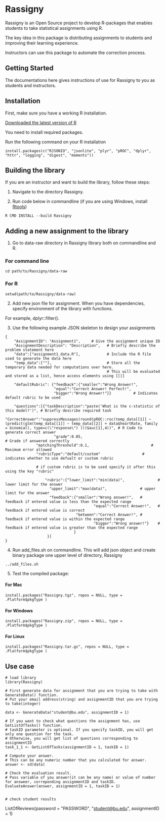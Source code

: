 # Rassigny
Rassigny is an Open Source project to develop R-packages that enables students to take statistical assignments using R.
 
The key idea in this package is distributing assignments to students and improving their learning experience.

Instructors can use this package to automate the correction process.


## Getting Started
The documentations here gives instructions of use for Rassigny to you as students and instructors.


## Installation

First, make sure you have a working R installation.

[Downloaded the latest version of R](https://www.r-project.org/)


You need to install required packages. 

Run the following command on your R installation

```
install.packages(c("RJSONIO", "jsonlite", "plyr", "pROC", "dplyr", "httr", "logging", "digest", "moments"))
```


## Building the library
If you are an instructor and want to build the library, follow these steps:

1. Navigate to the directory Rassigny.

2. Run code below in commandline (if you are using Windows, install [Rtools](https://cran.r-project.org/bin/windows/Rtools/))
```
R CMD INSTALL --build Rassigny
```

## Adding a new assignment to the library

1. Go to data-raw directory in Rassigny library both on commandline and R. 

### For command line
```
cd path/to/Rassigny/data-raw
```
### For R
```
setwd(path/to/Rassigny/data-raw)
```

2. Add new json file for assignment. When you have dependencies, specify environment of the library with functions.


For example, dplyr::filter().


3. Use the following example JSON skeleton to design your assignments

```
{
	"AssignmentID": "Assignment1",     # Give the assignment unique ID 
	"AssignmentDescription": "Description",   # Briefly describe the problem statement here
	"data":["assignment1_data.R"],            # Include the R file used to generate the data here
	"temp_data":[""],                         # Store all the temporary data needed for computations over here. 
	                                          # This will be evaluated and stored as a list, hence access elements using [[]]
						  
	"defaultRubric": {"feedback":{"smaller":"Wrong Answer!",
				      "equal":"Correct Answer! Perfect!",
				      "bigger":"Wrong Answer!"}}          # Indicates default rubric to be used
				      
	"questions":[{"taskDescription":"paste('What is the c-statistic of this model?')", # Briefly describe required task
		      "CorrectAnswer":"suppressMessages(round(pROC::roc(temp_data[[1]] ~ (predict(glm(temp_data[[1]] ~ temp_data[[2]] + data$heartRate, family = binomial), type=c(\"response\") )))$auc[1],4))", # R Code to generate correct answer
                      "grade":0.05,                                       # Grade if answered correctly
		      "matchingThreshold":0.1,                            # Maximum error allowed
		      "rubricType":"default/custom"    		          # indicates whether to use defualt or custom rubric
		      
		      # if custom rubric is to be used specify it after this using the key "rubric"
				  
	              "rubric":{"lower_limit":"min(data)",               # lower limit for the answer 
			        "upper_limit":"max(data)",               # upper limit for the answer
			        "feedback":{"smaller":"Wrong answer!",   # feedback if entered value is less than the expected range
	                                    "equal":"Correct Answer!",   # feedback if entered value is correct
			                    "between":"Correct Answer!", # feedback if entered value is within the expected range
	                                    "bigger":"Wrong answer!"}    # feedback if entered value is greater than the expected range
    				           }
			       }]
}
```


4. Run add_files.sh on commandline. This will add json object and create binary package one upper level of directory, Rassigny 
```
../add_files.sh
```

5. Test the compiled package:

#### For Mac
```
install.packages("Rassigny.tgz", repos = NULL, type = .Platform$pkgType )
```

#### For Windows
```
install.packages("Rassigny.zip", repos = NULL, type = .Platform$pkgType )
```

#### For Linux
```
install.packages("Rassigny.tar.gz", repos = NULL, type = .Platform$pkgType )
```



## Use case
```
# load library
library(Rassigny)

# First generate data for assignment that you are trying to take with GenerateData() function.
# Put your email address(string) and assignmentID that you are trying to take(integer)

data <- GenerateData("student@bu.edu", assignmentID = 1)

# If you want to check what questions the assignment has, use GetListOfTasks() function.
# taskID parameter is optional. If you specify taskID, you will get only one question for the task.
# Otherwise, you will get list of questions corresponding to assignmentID
task_1_1 <- GetListOfTasks(assignmentID = 1, taskID = 1)

# Compute your answer.
# This can be any numeric number that you calculated for answer.
answer <- sd(data)

# Check the evaluation result.
# Pass variable of you answer(it can be any name) or value of number for answeer, correponding assignmentID and taskID.
EvaluateAnswer(answer, assignmentID = 1, taskID = 1)


# check student results
```
ListOfReviews(password = "PASSWORD", "student@bu.edu", assignmentID = 1)
```
